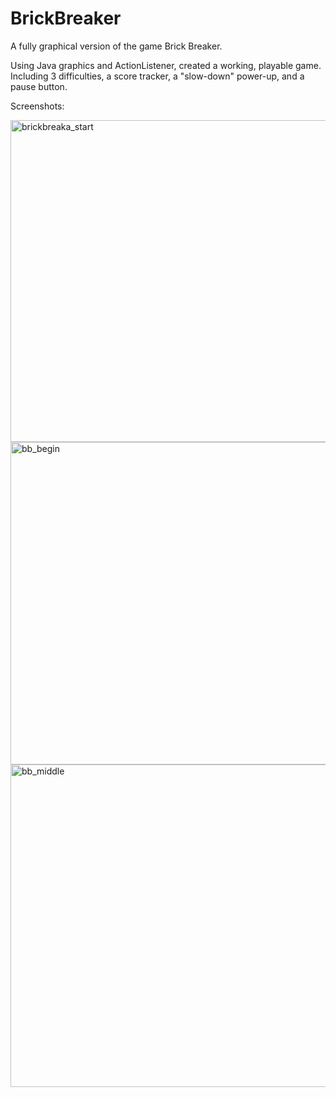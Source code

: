 # BrickBreaker
A fully graphical version of the game Brick Breaker.

Using Java graphics and ActionListener, created a working, playable game.  Including 3 difficulties, a score tracker, a "slow-down" power-up, and a pause button.

Screenshots:


<img width="515" alt="brickbreaka_start" src="https://user-images.githubusercontent.com/36555930/45629447-78bdca00-ba64-11e8-9819-badb7bdcb4b6.png">

<img width="516" alt="bb_begin" src="https://user-images.githubusercontent.com/36555930/45629445-78253380-ba64-11e8-9c0c-1d412b9b68ad.png">

<img width="516" alt="bb_middle" src="https://user-images.githubusercontent.com/36555930/45629446-78bdca00-ba64-11e8-8850-f0fddaa1f3c5.png">



